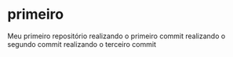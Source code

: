 # primeiro
 Meu primeiro repositório
 realizando o primeiro commit
 realizando o segundo commit
realizando o terceiro commit
